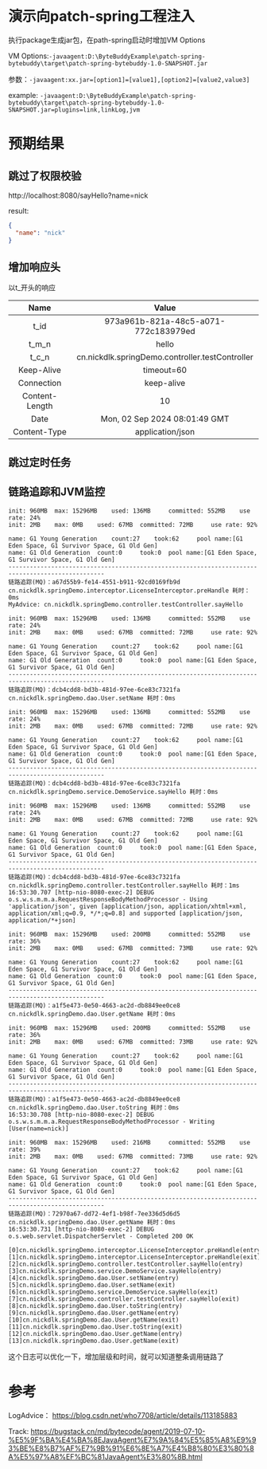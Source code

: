 # 演示向patch-spring工程注入

执行package生成jar包，在path-spring启动时增加VM Options

VM Options:`-javaagent:D:\ByteBuddyExample\patch-spring-bytebuddy\target\patch-spring-bytebuddy-1.0-SNAPSHOT.jar`

参数：`-javaagent:xx.jar=[option1]=[value1],[option2]=[value2,value3]`

example:
`-javaagent:D:\ByteBuddyExample\patch-spring-bytebuddy\target\patch-spring-bytebuddy-1.0-SNAPSHOT.jar=plugins=link,linkLog,jvm`

# 预期结果

## 跳过了权限校验

http://localhost:8080/sayHello?name=nick

result:

```json
{
  "name": "nick"
}
```

## 增加响应头

以t_开头的响应

|      Name      |                      Value                      |
|:--------------:|:-----------------------------------------------:|
|      t_id      |      973a961b-821a-48c5-a071-772c183979ed       |
|     t_m_n      |                      hello                      |
|     t_c_n      | cn.nickdlk.springDemo.controller.testController |
|   Keep-Alive   |                   timeout=60                    |
|   Connection   |                   keep-alive                    |
| Content-Length |                       10                        |
|      Date      |          Mon, 02 Sep 2024 08:01:49 GMT          |
|  Content-Type  |                application/json                 |

## 跳过定时任务

## 链路追踪和JVM监控

```
init: 960MB	 max: 15296MB	 used: 136MB	 committed: 552MB	 use rate: 24%
init: 2MB	 max: 0MB	 used: 67MB	 committed: 72MB	 use rate: 92%

name: G1 Young Generation	 count:27	 took:62	 pool name:[G1 Eden Space, G1 Survivor Space, G1 Old Gen]
name: G1 Old Generation	 count:0	 took:0	 pool name:[G1 Eden Space, G1 Survivor Space, G1 Old Gen]
-------------------------------------------------------------------------------------------------
链路追踪(MQ)：a67d55b9-fe14-4551-b911-92cd0169fb9d cn.nickdlk.springDemo.interceptor.LicenseInterceptor.preHandle 耗时：0ms
MyAdvice: cn.nickdlk.springDemo.controller.testController.sayHello

init: 960MB	 max: 15296MB	 used: 136MB	 committed: 552MB	 use rate: 24%
init: 2MB	 max: 0MB	 used: 67MB	 committed: 72MB	 use rate: 92%

name: G1 Young Generation	 count:27	 took:62	 pool name:[G1 Eden Space, G1 Survivor Space, G1 Old Gen]
name: G1 Old Generation	 count:0	 took:0	 pool name:[G1 Eden Space, G1 Survivor Space, G1 Old Gen]
-------------------------------------------------------------------------------------------------
链路追踪(MQ)：dcb4cdd8-bd3b-481d-97ee-6ce83c7321fa cn.nickdlk.springDemo.dao.User.setName 耗时：0ms

init: 960MB	 max: 15296MB	 used: 136MB	 committed: 552MB	 use rate: 24%
init: 2MB	 max: 0MB	 used: 67MB	 committed: 72MB	 use rate: 92%

name: G1 Young Generation	 count:27	 took:62	 pool name:[G1 Eden Space, G1 Survivor Space, G1 Old Gen]
name: G1 Old Generation	 count:0	 took:0	 pool name:[G1 Eden Space, G1 Survivor Space, G1 Old Gen]
-------------------------------------------------------------------------------------------------
链路追踪(MQ)：dcb4cdd8-bd3b-481d-97ee-6ce83c7321fa cn.nickdlk.springDemo.service.DemoService.sayHello 耗时：0ms

init: 960MB	 max: 15296MB	 used: 136MB	 committed: 552MB	 use rate: 24%
init: 2MB	 max: 0MB	 used: 67MB	 committed: 72MB	 use rate: 92%

name: G1 Young Generation	 count:27	 took:62	 pool name:[G1 Eden Space, G1 Survivor Space, G1 Old Gen]
name: G1 Old Generation	 count:0	 took:0	 pool name:[G1 Eden Space, G1 Survivor Space, G1 Old Gen]
-------------------------------------------------------------------------------------------------
链路追踪(MQ)：dcb4cdd8-bd3b-481d-97ee-6ce83c7321fa cn.nickdlk.springDemo.controller.testController.sayHello 耗时：1ms
16:53:30.707 [http-nio-8080-exec-2] DEBUG o.s.w.s.m.m.a.RequestResponseBodyMethodProcessor - Using 'application/json', given [application/json, application/xhtml+xml, application/xml;q=0.9, */*;q=0.8] and supported [application/json, application/*+json]

init: 960MB	 max: 15296MB	 used: 200MB	 committed: 552MB	 use rate: 36%
init: 2MB	 max: 0MB	 used: 67MB	 committed: 73MB	 use rate: 92%

name: G1 Young Generation	 count:27	 took:62	 pool name:[G1 Eden Space, G1 Survivor Space, G1 Old Gen]
name: G1 Old Generation	 count:0	 took:0	 pool name:[G1 Eden Space, G1 Survivor Space, G1 Old Gen]
-------------------------------------------------------------------------------------------------
链路追踪(MQ)：a1f5e473-0e50-4663-ac2d-db8849ee0ce8 cn.nickdlk.springDemo.dao.User.getName 耗时：0ms

init: 960MB	 max: 15296MB	 used: 200MB	 committed: 552MB	 use rate: 36%
init: 2MB	 max: 0MB	 used: 67MB	 committed: 73MB	 use rate: 92%

name: G1 Young Generation	 count:27	 took:62	 pool name:[G1 Eden Space, G1 Survivor Space, G1 Old Gen]
name: G1 Old Generation	 count:0	 took:0	 pool name:[G1 Eden Space, G1 Survivor Space, G1 Old Gen]
-------------------------------------------------------------------------------------------------
链路追踪(MQ)：a1f5e473-0e50-4663-ac2d-db8849ee0ce8 cn.nickdlk.springDemo.dao.User.toString 耗时：0ms
16:53:30.708 [http-nio-8080-exec-2] DEBUG o.s.w.s.m.m.a.RequestResponseBodyMethodProcessor - Writing [User(name=nick)]

init: 960MB	 max: 15296MB	 used: 216MB	 committed: 552MB	 use rate: 39%
init: 2MB	 max: 0MB	 used: 67MB	 committed: 73MB	 use rate: 92%

name: G1 Young Generation	 count:27	 took:62	 pool name:[G1 Eden Space, G1 Survivor Space, G1 Old Gen]
name: G1 Old Generation	 count:0	 took:0	 pool name:[G1 Eden Space, G1 Survivor Space, G1 Old Gen]
-------------------------------------------------------------------------------------------------
链路追踪(MQ)：72970a67-dd72-4ef1-b98f-7ee336d5d6d5 cn.nickdlk.springDemo.dao.User.getName 耗时：0ms
16:53:30.731 [http-nio-8080-exec-2] DEBUG o.s.web.servlet.DispatcherServlet - Completed 200 OK
```

```
[0]cn.nickdlk.springDemo.interceptor.LicenseInterceptor.preHandle(entry)  
[1]cn.nickdlk.springDemo.interceptor.LicenseInterceptor.preHandle(exit)  
[2]cn.nickdlk.springDemo.controller.testController.sayHello(entry)  
[3]cn.nickdlk.springDemo.service.DemoService.sayHello(entry)  
[4]cn.nickdlk.springDemo.dao.User.setName(entry)  
[5]cn.nickdlk.springDemo.dao.User.setName(exit)  
[6]cn.nickdlk.springDemo.service.DemoService.sayHello(exit)  
[7]cn.nickdlk.springDemo.controller.testController.sayHello(exit)  
[8]cn.nickdlk.springDemo.dao.User.toString(entry)  
[9]cn.nickdlk.springDemo.dao.User.getName(entry)  
[10]cn.nickdlk.springDemo.dao.User.getName(exit)  
[11]cn.nickdlk.springDemo.dao.User.toString(exit)  
[12]cn.nickdlk.springDemo.dao.User.getName(entry)  
[13]cn.nickdlk.springDemo.dao.User.getName(exit)  
```

这个日志可以优化一下，增加层级和时间，就可以知道整条调用链路了

# 参考

LogAdvice： https://blog.csdn.net/who7708/article/details/113185883

Track: https://bugstack.cn/md/bytecode/agent/2019-07-10-%E5%9F%BA%E4%BA%8EJavaAgent%E7%9A%84%E5%85%A8%E9%93%BE%E8%B7%AF%E7%9B%91%E6%8E%A7%E4%B8%80%E3%80%8A%E5%97%A8%EF%BC%81JavaAgent%E3%80%8B.html